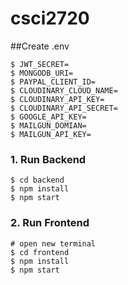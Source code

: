 # csci2720

##Create .env

```
$ JWT_SECRET=
$ MONGODB_URI=
$ PAYPAL_CLIENT_ID=
$ CLOUDINARY_CLOUD_NAME=
$ CLOUDINARY_API_KEY=
$ CLOUDINARY_API_SECRET=
$ GOOGLE_API_KEY=
$ MAILGUN_DOMIAN=
$ MAILGUN_API_KEY=
```

### 1. Run Backend

```
$ cd backend
$ npm install
$ npm start
```

### 2. Run Frontend

```
# open new terminal
$ cd frontend
$ npm install
$ npm start
```

